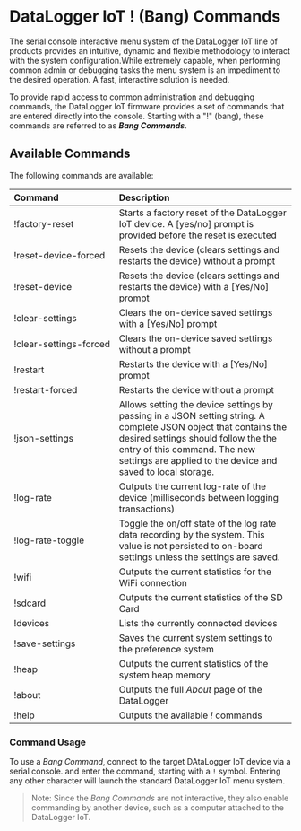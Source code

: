 # DataLogger IoT ! (Bang) Commands

The serial console interactive menu system of the DataLogger IoT line of products provides an intuitive, dynamic and flexible methodology to interact with the system configuration.While extremely capable, when performing common admin or debugging tasks the menu system is an impediment to the desired operation. A fast, interactive solution is needed.

To provide rapid access to common administration and debugging commands, the DataLogger IoT firmware provides a set of commands that are entered directly into the console. Starting with a "!" (bang), these commands are referred to as ***Bang Commands***.

## Available Commands

The following commands are available:

|Command | Description|
|:---|:----|
|<nobr>!factory-reset</nobr>|Starts a factory reset of the DataLogger IoT device. A [yes/no] prompt is provided before the reset is executed|
|<nobr>!reset-device-forced</nobr>|Resets the device (clears settings and restarts the device) without a prompt|
|<nobr>!reset-device</nobr>| Resets the device (clears settings and restarts the device) with a [Yes/No] prompt|
|<nobr>!clear-settings</nobr>|Clears the on-device saved settings with a [Yes/No] prompt|
|<nobr>!clear-settings-forced</nobr>|Clears the on-device saved settings without a prompt|
|<nobr>!restart</nobr>|Restarts the device with a [Yes/No] prompt|
|<nobr>!restart-forced</nobr>|Restarts the device without a prompt|
|<nobr>!json-settings</nobr>|Allows setting the device settings by passing in a JSON setting string. A complete JSON object that contains the desired settings should follow the the entry of this command. The new settings are applied to the device and saved to local storage.|
|<nobr>!log-rate</nobr>|Outputs the current log-rate of the device (milliseconds between logging transactions)|
|<nobr>!log-rate-toggle</nobr>|Toggle the on/off state of the log rate data recording by the system. This value is not persisted to on-board settings unless the settings are saved.|
|<nobr>!wifi</nobr>|Outputs the current statistics for the WiFi connection|
|<nobr>!sdcard</nobr>|Outputs the current statistics of the SD Card |
|<nobr>!devices</nobr>|Lists the currently connected devices|
|<nobr>!save-settings</nobr>|Saves the current system settings to the preference system|
|<nobr>!heap</nobr>|Outputs the current statistics of the system heap memory|
|<nobr>!about</nobr>|Outputs the full *About* page of the DataLogger|
|<nobr>!help</nobr>|Outputs the available *!* commands|

### Command Usage

To use a *Bang Command*, connect to the target DAtaLogger IoT device via a serial console. and enter the command, starting with a `!` symbol. Entering any other character will launch the standard DataLogger IoT menu system.

> Note: Since the *Bang Commands* are not interactive, they also enable commanding by another device, such as a computer attached to the DataLogger IoT.

